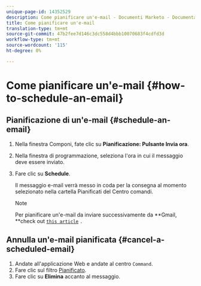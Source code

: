 ```yaml
---
unique-page-id: 14352529
description: Come pianificare un'e-mail - Documenti Marketo - Documentazione del prodotto
title: Come pianificare un'e-mail
translation-type: tm+mt
source-git-commit: 47b2fee7d146c3dc558d4bbb10070683f4cdfd3d
workflow-type: tm+mt
source-wordcount: '115'
ht-degree: 0%

---
```



# Come pianificare un&#39;e-mail {#how-to-schedule-an-email}

## Pianificazione di un&#39;e-mail {#schedule-an-email}

1. Nella finestra Componi, fate clic su **Pianificazione: Pulsante Invia ora**.
1. Nella finestra di programmazione, seleziona l&#39;ora in cui il messaggio deve essere inviato.
1. Fare clic su **Schedule**.

   Il messaggio e-mail verrà messo in coda per la consegna al momento selezionato nella cartella Pianificati del Centro comandi.

   >[!NOTE]
   >
   >Per pianificare un&#39;e-mail da inviare successivamente da **Gmail, **check out [`this article`](http://docs.marketo.com/x/r4PS) `.`

## Annulla un&#39;e-mail pianificata {#cancel-a-scheduled-email}

1. Andate all&#39;applicazione Web [](http://toutapp.com/login) e andate al centro `Command`.
1. Fare clic sul filtro [Pianificato](http://toutapp.com/next#emails/filter/sent/1).
1. Fare clic su **Elimina** accanto al messaggio.

